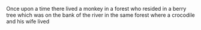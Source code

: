 Once upon a time there lived a monkey in a forest who resided in a berry tree which was on the bank of the river in the same forest where a crocodile and his wife lived
